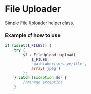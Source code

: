 # File Uploader
Simple File Uploader helper class.

### Example of how to use
```php
if (isset($_FILES)) {
    try {
        $f = FileUpload::upload(
            $_FILES,
            'path/wher/to/save/file', 
            array('jpeg')
        );
    } catch (Exception $e) {
        //manage exception
    }
```
